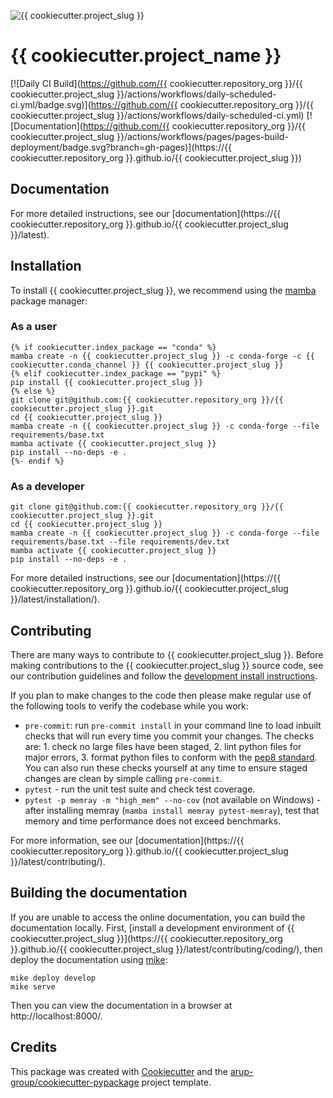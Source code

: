 <!--- the "--8<--" html comments define what part of the README to add to the index page of the documentation -->
<!--- --8<-- [start:docs] -->
![{{ cookiecutter.project_slug }}](resources/logos/title.png)

# {{ cookiecutter.project_name }}

[![Daily CI Build](https://github.com/{{ cookiecutter.repository_org }}/{{ cookiecutter.project_slug }}/actions/workflows/daily-scheduled-ci.yml/badge.svg)](https://github.com/{{ cookiecutter.repository_org }}/{{ cookiecutter.project_slug }}/actions/workflows/daily-scheduled-ci.yml)
[![Documentation](https://github.com/{{ cookiecutter.repository_org }}/{{ cookiecutter.project_slug }}/actions/workflows/pages/pages-build-deployment/badge.svg?branch=gh-pages)](https://{{ cookiecutter.repository_org }}.github.io/{{ cookiecutter.project_slug }})

<!--- --8<-- [end:docs] -->

## Documentation

For more detailed instructions, see our [documentation](https://{{ cookiecutter.repository_org }}.github.io/{{ cookiecutter.project_slug }}/latest).

## Installation

To install {{ cookiecutter.project_slug }}, we recommend using the [mamba](https://mamba.readthedocs.io/en/latest/index.html) package manager:

### As a user
<!--- --8<-- [start:docs-install-user] -->


``` shell
{% if cookiecutter.index_package == "conda" %}
mamba create -n {{ cookiecutter.project_slug }} -c conda-forge -c {{ cookiecutter.conda_channel }} {{ cookiecutter.project_slug }}
{% elif cookiecutter.index_package == "pypi" %}
pip install {{ cookiecutter.project_slug }}
{% else %}
git clone git@github.com:{{ cookiecutter.repository_org }}/{{ cookiecutter.project_slug }}.git
cd {{ cookiecutter.project_slug }}
mamba create -n {{ cookiecutter.project_slug }} -c conda-forge --file requirements/base.txt
mamba activate {{ cookiecutter.project_slug }}
pip install --no-deps -e .
{%- endif %}
```
<!--- --8<-- [end:docs-install-user] -->

### As a developer
<!--- --8<-- [start:docs-install-dev] -->
``` shell
git clone git@github.com:{{ cookiecutter.repository_org }}/{{ cookiecutter.project_slug }}.git
cd {{ cookiecutter.project_slug }}
mamba create -n {{ cookiecutter.project_slug }} -c conda-forge --file requirements/base.txt --file requirements/dev.txt
mamba activate {{ cookiecutter.project_slug }}
pip install --no-deps -e .
```
<!--- --8<-- [end:docs-install-dev] -->
For more detailed instructions, see our [documentation](https://{{ cookiecutter.repository_org }}.github.io/{{ cookiecutter.project_slug }}/latest/installation/).

## Contributing

There are many ways to contribute to {{ cookiecutter.project_slug }}.
Before making contributions to the {{ cookiecutter.project_slug }} source code, see our contribution guidelines and follow the [development install instructions](#as-a-developer).

If you plan to make changes to the code then please make regular use of the following tools to verify the codebase while you work:

- `pre-commit`: run `pre-commit install` in your command line to load inbuilt checks that will run every time you commit your changes.
The checks are: 1. check no large files have been staged, 2. lint python files for major errors, 3. format python files to conform with the [pep8 standard](https://peps.python.org/pep-0008/).
You can also run these checks yourself at any time to ensure staged changes are clean by simple calling `pre-commit`.
- `pytest` - run the unit test suite and check test coverage.
- `pytest -p memray -m "high_mem" --no-cov` (not available on Windows) - after installing memray (`mamba install memray pytest-memray`), test that memory and time performance does not exceed benchmarks.

For more information, see our [documentation](https://{{ cookiecutter.repository_org }}.github.io/{{ cookiecutter.project_slug }}/latest/contributing/).

## Building the documentation

If you are unable to access the online documentation, you can build the documentation locally.
First, [install a development environment of {{ cookiecutter.project_slug }}](https://{{ cookiecutter.repository_org }}.github.io/{{ cookiecutter.project_slug }}/latest/contributing/coding/), then deploy the documentation using [mike](https://github.com/jimporter/mike):

```
mike deploy develop
mike serve
```

Then you can view the documentation in a browser at http://localhost:8000/.


## Credits

This package was created with [Cookiecutter](https://github.com/audreyr/cookiecutter) and the [arup-group/cookiecutter-pypackage](https://github.com/arup-group/cookiecutter-pypackage) project template.